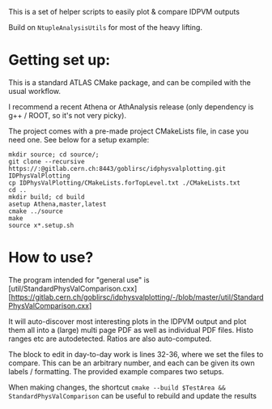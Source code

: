 This is a set of helper scripts to easily plot & compare IDPVM outputs

Build on `NtupleAnalysisUtils` for most of the heavy lifting. 

# Getting set up: 

This is a standard ATLAS CMake package, and can be compiled with the usual workflow. 

I recommend a recent Athena or AthAnalysis release (only dependency is g++ / ROOT, so it's not very picky). 

The project comes with a pre-made project CMakeLists file, in case you need one. See below for a setup example: 
```
mkdir source; cd source/; 
git clone --recursive https://:@gitlab.cern.ch:8443/goblirsc/idphysvalplotting.git IDPhysValPlotting
cp IDPhysValPlotting/CMakeLists.forTopLevel.txt ./CMakeLists.txt
cd ..
mkdir build; cd build
asetup Athena,master,latest 
cmake ../source 
make 
source x*.setup.sh
```

# How to use? 

The program intended for "general use" is  [util/StandardPhysValComparison.cxx][https://gitlab.cern.ch/goblirsc/idphysvalplotting/-/blob/master/util/StandardPhysValComparison.cxx]

It will auto-discover most interesting plots in the IDPVM output and plot them all into a (large) multi page PDF as well as individual PDF files. Histo ranges etc are autodetected. 
Ratios are also auto-computed. 

The block to edit in day-to-day work is lines 32-36, where we set the files to compare. This can be an arbitrary number, and each can be given its own labels / formatting. The provided example compares two setups. 

When making changes, the shortcut `cmake --build $TestArea && StandardPhysValComparison` can be useful to rebuild and update the results 

